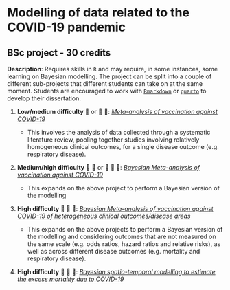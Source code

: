 # Modelling of data related to the COVID-19 pandemic 
## BSc project - 30 credits

**Description**: Requires skills in `R` and may require, in some instances, some learning on Bayesian modelling. The project can be split into a couple of different sub-projects that different students can take on at the same moment. Students are encouraged to work with [`Rmarkdown`](https://rmarkdown.rstudio.com/) or [`quarto`](https://quarto.org/) to develop their dissertation.

1. **Low/medium difficulty** :grimacing: or :grimacing: :grimacing:: [*Meta-analysis of vaccination against COVID-19*](https://github.com/StatisticsHealthEconomics/covid/tree/meta-analysis)
   - This involves the analysis of data collected through a systematic literature review, pooling together studies involving relatively homogeneous clinical outcomes, for a single disease outcome (e.g. respiratory disease).

2. **Medium/high difficulty** :grimacing: :grimacing: or :grimacing: :grimacing: :grimacing:: [*Bayesian Meta-analysis of vaccination against COVID-19*](https://github.com/StatisticsHealthEconomics/covid/tree/meta-analysis)
   - This expands on the above project to perform a Bayesian version of the modelling 
  
3. **High difficulty** :grimacing: :grimacing: :grimacing:: [*Bayesian Meta-analysis of vaccination against COVID-19 of heterogeneous clinical outcomes/disease areas*](https://github.com/StatisticsHealthEconomics/covid/tree/meta-analysis)
   - This expands on the above projects to perform a Bayesian version of the modelling and considering outcomes that are not measured on the same scale (e.g. odds ratios, hazard ratios and relative risks), as well as across different disease outcomes (e.g. mortality and respiratory disease).
  
4. **High difficulty** :grimacing: :grimacing: :grimacing:: [*Bayesian spatio-temporal modelling to estimate the excess mortality due to COVID-19*](https://github.com/StatisticsHealthEconomics/covid/tree/excess-mortality)

